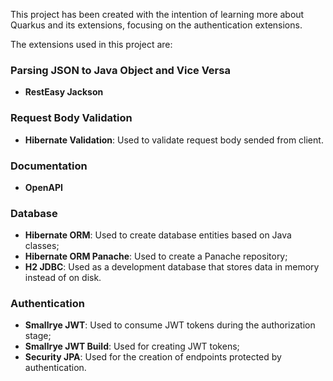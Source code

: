 This project has been created with the intention of learning more about Quarkus and its extensions, focusing on the authentication extensions.

The extensions used in this project are:

### Parsing JSON to Java Object and Vice Versa
- **RestEasy Jackson**

### Request Body Validation
- **Hibernate Validation**: Used to validate request body sended from client.

### Documentation
- **OpenAPI**

### Database
- **Hibernate ORM**: Used to create database entities based on Java classes;
- **Hibernate ORM Panache**: Used to create a Panache repository;
- **H2 JDBC**: Used as a development database that stores data in memory instead of on disk.

### Authentication
- **Smallrye JWT**: Used to consume JWT tokens during the authorization stage;
- **Smallrye JWT Build**: Used for creating JWT tokens;
- **Security JPA**: Used for the creation of endpoints protected by authentication.
